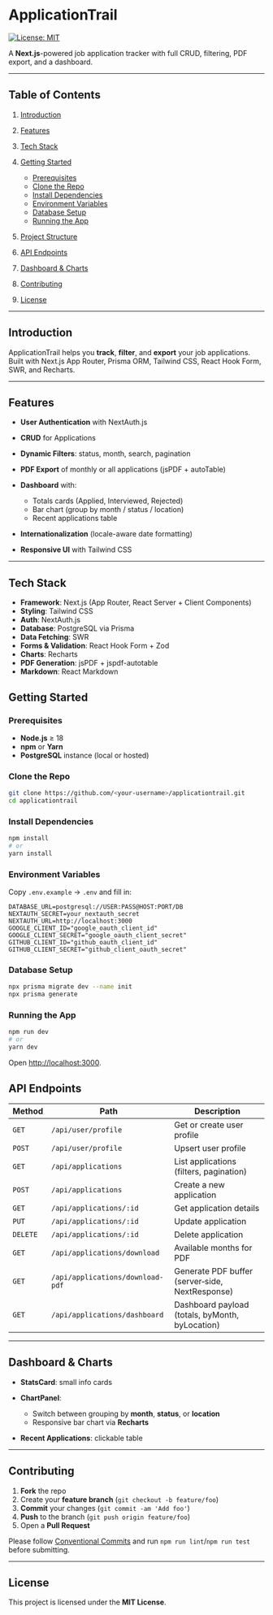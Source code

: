 # ApplicationTrail

[![License: MIT](https://img.shields.io/badge/license-MIT-green)](LICENSE)

A **Next.js**-powered job application tracker with full CRUD, filtering, PDF export, and a dashboard.

---

## Table of Contents

1. [Introduction](#introduction)
2. [Features](#features)
3. [Tech Stack](#tech-stack)
4. [Getting Started](#getting-started)

   * [Prerequisites](#prerequisites)
   * [Clone the Repo](#clone-the-repo)
   * [Install Dependencies](#install-dependencies)
   * [Environment Variables](#environment-variables)
   * [Database Setup](#database-setup)
   * [Running the App](#running-the-app)
5. [Project Structure](#project-structure)
6. [API Endpoints](#api-endpoints)
7. [Dashboard & Charts](#dashboard--charts)
8. [Contributing](#contributing)
9. [License](#license)

---

## Introduction

ApplicationTrail helps you **track**, **filter**, and **export** your job applications.
Built with Next.js App Router, Prisma ORM, Tailwind CSS, React Hook Form, SWR, and Recharts.

---

## Features

* **User Authentication** with NextAuth.js
* **CRUD** for Applications
* **Dynamic Filters**: status, month, search, pagination
* **PDF Export** of monthly or all applications (jsPDF + autoTable)
* **Dashboard** with:

  * Totals cards (Applied, Interviewed, Rejected)
  * Bar chart (group by month / status / location)
  * Recent applications table
* **Internationalization** (locale-aware date formatting)
* **Responsive UI** with Tailwind CSS

---

## Tech Stack

* **Framework**: Next.js (App Router, React Server + Client Components)
* **Styling**: Tailwind CSS
* **Auth**: NextAuth.js
* **Database**: PostgreSQL via Prisma
* **Data Fetching**: SWR
* **Forms & Validation**: React Hook Form + Zod
* **Charts**: Recharts
* **PDF Generation**: jsPDF + jspdf-autotable
* **Markdown**: React Markdown

## Getting Started

### Prerequisites

* **Node.js** ≥ 18
* **npm** or **Yarn**
* **PostgreSQL** instance (local or hosted)

### Clone the Repo

```bash
git clone https://github.com/<your-username>/applicationtrail.git
cd applicationtrail
```

### Install Dependencies

```bash
npm install
# or
yarn install
```

### Environment Variables

Copy `.env.example` → `.env` and fill in:

```env
DATABASE_URL=postgresql://USER:PASS@HOST:PORT/DB
NEXTAUTH_SECRET=your_nextauth_secret
NEXTAUTH_URL=http://localhost:3000
GOOGLE_CLIENT_ID="google_oauth_client_id"
GOOGLE_CLIENT_SECRET="google_oauth_client_secret"
GITHUB_CLIENT_ID="github_oauth_client_id"
GITHUB_CLIENT_SECRET="github_client_oauth_secret"
```

### Database Setup

```bash
npx prisma migrate dev --name init
npx prisma generate
```

### Running the App

```bash
npm run dev
# or
yarn dev
```

Open [http://localhost:3000](http://localhost:3000).

## API Endpoints

| Method   | Path                             | Description                                     |
| -------- | -------------------------------- | ----------------------------------------------- |
| `GET`    | `/api/user/profile`              | Get or create user profile                      |
| `POST`   | `/api/user/profile`              | Upsert user profile                             |
| `GET`    | `/api/applications`              | List applications (filters, pagination)         |
| `POST`   | `/api/applications`              | Create a new application                        |
| `GET`    | `/api/applications/:id`          | Get application details                         |
| `PUT`    | `/api/applications/:id`          | Update application                              |
| `DELETE` | `/api/applications/:id`          | Delete application                              |
| `GET`    | `/api/applications/download`     | Available months for PDF                        |
| `GET`    | `/api/applications/download-pdf` | Generate PDF buffer (server‐side, NextResponse) |
| `GET`    | `/api/applications/dashboard`    | Dashboard payload (totals, byMonth, byLocation) |

---

## Dashboard & Charts

* **StatsCard**: small info cards
* **ChartPanel**:

  * Switch between grouping by **month**, **status**, or **location**
  * Responsive bar chart via **Recharts**
* **Recent Applications**: clickable table

---

## Contributing

1. **Fork** the repo
2. Create your **feature branch** (`git checkout -b feature/foo`)
3. **Commit** your changes (`git commit -am 'Add foo'`)
4. **Push** to the branch (`git push origin feature/foo`)
5. Open a **Pull Request**

Please follow [Conventional Commits](https://www.conventionalcommits.org/) and run `npm run lint`/`npm run test` before submitting.

---

## License

This project is licensed under the **MIT License**.
